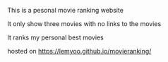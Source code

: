 This is a pesonal movie ranking website

It only show three movies with no links to the movies

It ranks my personal best movies

hosted on https://lemyoo.github.io/movieranking/
